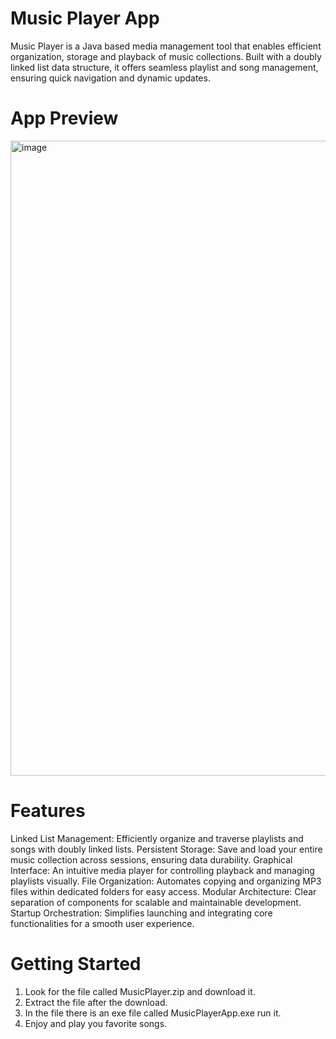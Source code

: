 ﻿# Music Player App
 Music Player is a Java based media management tool that enables efficient organization, storage and playback of music collections. Built with a doubly linked list data structure, it offers seamless playlist and song management, ensuring quick navigation and dynamic updates.

 # App Preview
 <img width="1919" height="1016" alt="image" src="https://github.com/user-attachments/assets/ea1b3dac-aa39-4fa2-b74c-e8fda0ab20a6" />

 # Features
Linked List Management: Efficiently organize and traverse playlists and songs with doubly linked lists.
Persistent Storage: Save and load your entire music collection across sessions, ensuring data durability.
Graphical Interface: An intuitive media player for controlling playback and managing playlists visually.
File Organization: Automates copying and organizing MP3 files within dedicated folders for easy access.
Modular Architecture: Clear separation of components for scalable and maintainable development.
Startup Orchestration: Simplifies launching and integrating core functionalities for a smooth user experience.

# Getting Started
1. Look for the file called MusicPlayer.zip and download it.
2. Extract the file after the download.
3. In the file there is an exe file called MusicPlayerApp.exe run it.
4. Enjoy and play you favorite songs.



